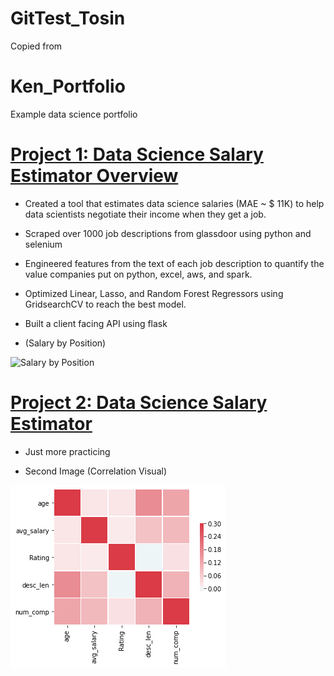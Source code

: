 # GitTest_Tosin
Copied from
# Ken_Portfolio
Example data science portfolio

# [Project 1: Data Science Salary Estimator Overview](https://github.com/PlayingNumbers/ds_salary_proj) 
* Created a tool that estimates data science salaries (MAE ~ $ 11K) to help data scientists negotiate their income when they get a job.
* Scraped over 1000 job descriptions from glassdoor using python and selenium
* Engineered features from the text of each job description to quantify the value companies put on python, excel, aws, and spark. 
* Optimized Linear, Lasso, and Random Forest Regressors using GridsearchCV to reach the best model. 
* Built a client facing API using flask

* (Salary by Position)

![](/Images/salary_by_job_title.png "Salary by Position")

# [Project 2: Data Science Salary Estimator](https://github.com/PlayingNumbers/ds_salary_proj)
* Just more practicing 

* Second Image (Correlation Visual)

![](/GitTest%20Images/correlation_visual.png)
